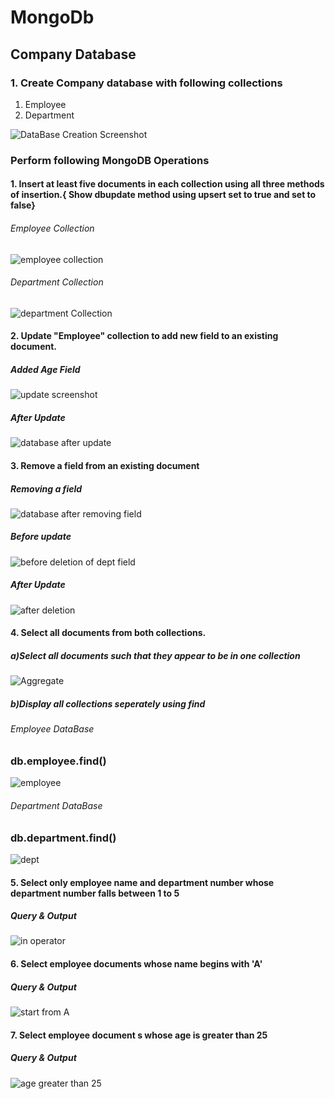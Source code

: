 # MongoDb

## Company Database


### 1. Create Company database with following collections
1. Employee
2. Department

![DataBase Creation Screenshot](https://github.com/aishwarya-gowri/Labs/blob/master/BDA/1BM17CS011_A1/Company%20Database/Images/create%20company%20Datasbase.png)
 

### Perform following MongoDB Operations

#### 1. Insert at least five documents in each collection using all three methods of insertion.{ Show  dbupdate method using upsert set to true and set to false}

###### Employee Collection
![employee collection](https://github.com/aishwarya-gowri/Labs/blob/master/BDA/1BM17CS011_A1/Company%20Database/Images/Employee%20collection.png)

###### Department Collection
![department Collection](https://github.com/aishwarya-gowri/Labs/blob/master/BDA/1BM17CS011_A1/Company%20Database/Images/Department%20collection.png)

#### 2. Update "Employee" collection  to add new field to an existing document.

##### Added Age Field
![update screenshot](https://github.com/aishwarya-gowri/Labs/blob/master/BDA/1BM17CS011_A1/Company%20Database/Images/add%20new%20field%20using%20update.png)

##### After Update
![database after update](https://github.com/aishwarya-gowri/Labs/blob/master/BDA/1BM17CS011_A1/Company%20Database/Images/database%20modification%20after%20adding%20new%20field.png)

#### 3. Remove a field from an existing document

##### Removing a field
![database after removing field](https://github.com/aishwarya-gowri/Labs/blob/master/BDA/1BM17CS011_A1/Company%20Database/Images/remove%20field.png)

##### Before update
![before deletion of dept field](https://github.com/aishwarya-gowri/Labs/blob/master/BDA/1BM17CS011_A1/Company%20Database/Images/before%20deletion.png)

##### After Update
![after deletion](https://github.com/aishwarya-gowri/Labs/blob/master/BDA/1BM17CS011_A1/Company%20Database/Images/after%20deletion.png)


#### 4. Select all documents from  both collections.

##### a)Select all documents such that they appear to be in one collection

![Aggregate](https://github.com/aishwarya-gowri/Labs/blob/master/BDA/1BM17CS011_A1/Company%20Database/Images/display%20all%20collections%20using%20aggregate.png)

##### b)Display all collections seperately using find

###### Employee DataBase
### db.employee.find()
![employee](https://github.com/aishwarya-gowri/Labs/blob/master/BDA/1BM17CS011_A1/Company%20Database/Images/employee%20database2.png)

###### Department DataBase
### db.department.find()
![dept](https://github.com/aishwarya-gowri/Labs/blob/master/BDA/1BM17CS011_A1/Company%20Database/Images/Department%20database.png)

#### 5. Select only employee name and department number whose department number falls between 1 to 5

##### Query & Output
![in operator](https://github.com/aishwarya-gowri/Labs/blob/master/BDA/1BM17CS011_A1/Company%20Database/Images/employees%20who%20are%20particular%20departments.png)

#### 6. Select employee documents whose  name begins with 'A'

##### Query & Output
![start from A](https://github.com/aishwarya-gowri/Labs/blob/master/BDA/1BM17CS011_A1/Company%20Database/Images/all%20names%20starting%20from%20'A'.png)
#### 7. Select employee document s whose age is greater than 25

##### Query & Output
![age greater than 25](https://github.com/aishwarya-gowri/Labs/blob/master/BDA/1BM17CS011_A1/Company%20Database/Images/age%20greater%20than%2025.png)
